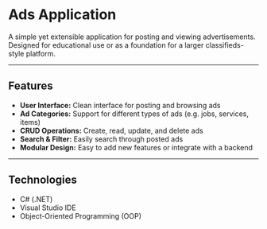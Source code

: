 # Ads Application

A simple yet extensible application for posting and viewing advertisements. Designed for educational use or as a foundation for a larger classifieds-style platform.

---

## Features

- **User Interface:** Clean interface for posting and browsing ads  
- **Ad Categories:** Support for different types of ads (e.g. jobs, services, items)  
- **CRUD Operations:** Create, read, update, and delete ads  
- **Search & Filter:** Easily search through posted ads  
- **Modular Design:** Easy to add new features or integrate with a backend

---

## Technologies

- C# (.NET)  
- Visual Studio IDE  
- Object-Oriented Programming (OOP)
